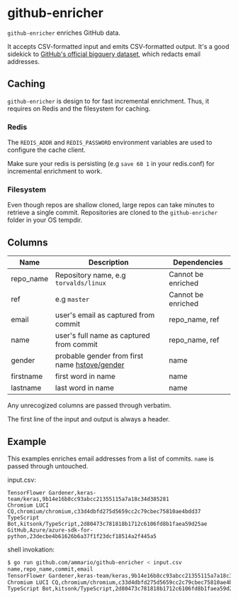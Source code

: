 # github-enricher

`github-enricher` enriches GitHub data.

It accepts CSV-formatted input and emits CSV-formatted output. It's a good sidekick to [GitHub's official
bigquery dataset](https://cloud.google.com/blog/topics/public-datasets/github-on-bigquery-analyze-all-the-open-source-code), which redacts email addresses.

## Caching

`github-enricher` is design to for fast incremental enrichment. Thus, it requires on Redis and the filesystem
for caching.

### Redis

The `REDIS_ADDR` and `REDIS_PASSWORD` environment variables are used to configure the cache client.

Make sure your redis is persisting (e.g `save 60 1` in your redis.conf) for incremental enrichment to work.

### Filesystem

Even though repos are shallow cloned, large repos can take minutes to retrieve a single commit. Repositories
are cloned to the `github-enricher` folder in your OS tempdir.

## Columns

| Name      | Description                                                                       | Dependencies       |
| --------- | --------------------------------------------------------------------------------- | ------------------ |
| repo_name | Repository name, e.g `torvalds/linux`                                             | Cannot be enriched |
| ref       | e.g   `master`                                                                    | Cannot be enriched |
| email     | user's email as captured from commit                                              | repo_name, ref     |
| name      | user's full name as captured from commit                                          | repo_name, ref     |
| gender    | probable gender from first name [hstove/gender](https://github.com/hstove/gender) | name               |
| firstname    | first word in name | name               |
| lastname    | last word in name| name               |

Any unrecogized columns are passed through verbatim.

The first line of the input and output is always a header.

## Example

This examples enriches email addresses from a list of commits. `name` is passed through untouched.

input.csv:

```csv
TensorFlower Gardener,keras-team/keras,9b14e16b8cc93abcc21355115a7a18c34d385281
Chromium LUCI CQ,chromium/chromium,c33d4dbfd275d5659cc2c79cbec75810ae4bdd37
TypeScript Bot,kitsonk/TypeScript,2d80473c781818b1712c6106fd8b1faea59d25ae
GitHub,Azure/azure-sdk-for-python,23decbe4b61626b6a37f1f23dcf18514a2f445a5
```

shell invokation:

```bash
$ go run github.com/ammario/github-enricher < input.csv
name,repo_name,commit,email
TensorFlower Gardener,keras-team/keras,9b14e16b8cc93abcc21355115a7a18c34d385281,mattdangerw@google.com
Chromium LUCI CQ,chromium/chromium,c33d4dbfd275d5659cc2c79cbec75810ae4bdd37,ppz@chromium.org
TypeScript Bot,kitsonk/TypeScript,2d80473c781818b1712c6106fd8b1faea59d25ae,typescriptbot@microsoft.com
```
